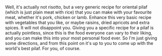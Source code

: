 Well, it's actually not risotto, but a very generic recipe for oriental pilaf (which is just plain meat with rice) that you can make with your favourite meat, whether it's pork, chicken or lamb. Enhance this very basic recipe with vegetables that you like, or maybe raisins, dried apricots and extra spices. It will not disappoint you. Giving you a specific recipe for a pilaf is actually pointless, since this is the food everyone can vary to their liking, and you can make this into your most personal food ever. So I'm just giving some directions, and from this point on it's up to you to come up with the world's best pilaf. For you, of course.